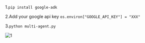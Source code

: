 1.```pip install google-adk```

2.Add your google api key
```os.environ["GOOGLE_API_KEY"] = "XXX"```

3.```python multi-agent.py```

![1](https://github.com/user-attachments/assets/f9600d82-06a8-4569-8f1e-c1ddb5a0cdd1)

